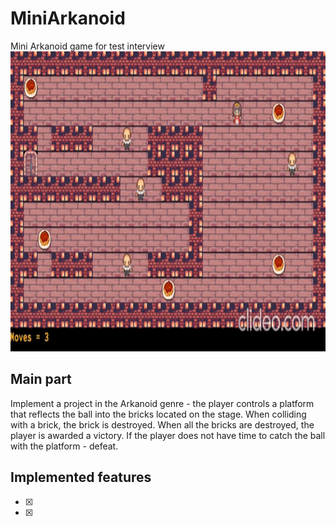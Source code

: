 # MiniArkanoid
Mini Arkanoid game for test interview
<img src="https://github.com/Alexart1995/so_long/blob/master/so_long.gif" width="920" height="480">

## Main part
Implement a project in the Arkanoid genre - the player controls a platform that reflects the ball into the bricks located on the stage. When colliding with a brick, the brick is destroyed. When all the bricks are destroyed, the player is awarded a victory. If the player does not have time to catch the ball with the platform - defeat.
## Implemented features
- [x] 
- [x] 
